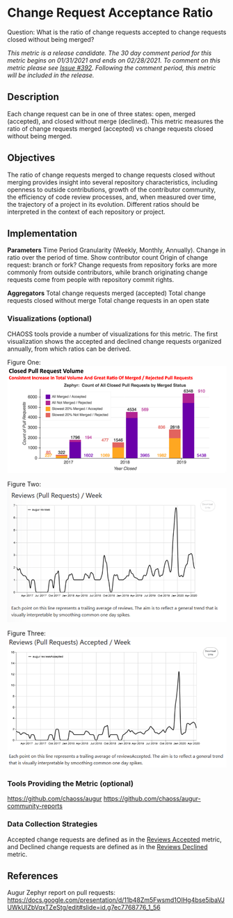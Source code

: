 # Change Request Acceptance Ratio

Question: What is the ratio of change requests accepted to change requests closed without being merged? 

_This metric is a release candidate. The 30 day comment period for this metric begins on 01/31/2021 and ends on 02/28/2021. To comment on this metric please see [Issue #392](https://github.com/chaoss/wg-evolution/issues/392). Following the comment period, this metric will be included in the release._

## Description
Each change request can be in one of three states: open, merged (accepted), and closed without merge (declined). This metric measures the ratio of change requests merged (accepted) vs change requests closed without being merged.

## Objectives
The ratio of change requests merged to change requests closed without merging provides insight into several repository characteristics, including openness to outside contributions, growth of the contributor community, the efficiency of code review processes, and, when measured over time, the trajectory of a project in its evolution. Different ratios should be interpreted in the context of each repository or project.

## Implementation
**Parameters**
Time Period Granularity (Weekly, Monthly, Annually). Change in ratio over the period of time.
Show contributor count
Origin of change request: branch or fork? Change requests from repository forks are more commonly from outside contributors, while branch originating change requests come from people with repository commit rights. 

**Aggregators**
Total change requests merged (accepted)
Total change requests closed without merge
Total change requests in an open state

### Visualizations (optional)

CHAOSS tools provide a number of visualizations for this metric. The first visualization shows the accepted and declined change requests organized annually, from which ratios can be derived.


Figure One:
![](images/closed_pr_volume.png) 

Figure Two: 
![](images/review_week.png)

Figure Three: 
![](images/reviews_accepted_week.png)

### Tools Providing the Metric (optional)
https://github.com/chaoss/augur
https://github.com/chaoss/augur-community-reports 


### Data Collection Strategies

Accepted change requests are defined as in the [Reviews Accepted](https://github.com/chaoss/wg-evolution/blob/master/metrics/Reviews_Accepted.md) metric, and 
Declined change requests are defined as in the [Reviews Declined](https://github.com/chaoss/wg-evolution/blob/master/metrics/Reviews_Accepted.md) metric.


## References
Augur Zephyr report on pull requests: https://docs.google.com/presentation/d/11b48Zm5Fwsmd1OIHg4bse5ibaVJUWkUIZbVqxTZeStg/edit#slide=id.g7ec7768776_1_56 




